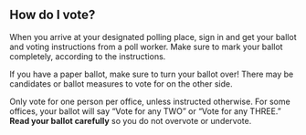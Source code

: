## How do I vote?

When you arrive at your designated polling place, sign in and get your ballot and voting instructions from a poll worker. Make sure to mark your ballot completely, according to the instructions.

If you have a paper ballot, make sure to turn your ballot over! There may be candidates or ballot measures to vote for on the other side.

Only vote for one person per office, unless instructed otherwise. For some offices, your ballot will say “Vote for any TWO” or “Vote for any THREE.” **Read your ballot carefully** so you do not overvote or undervote.
